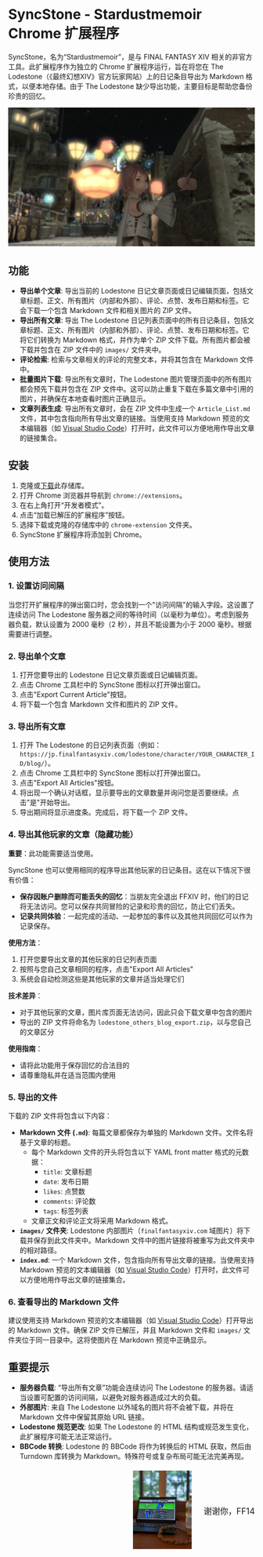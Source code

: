 # SyncStone - Stardustmemoir Chrome 扩展程序

SyncStone，名为“Stardustmemoir”，是与 FINAL FANTASY XIV 相关的非官方工具。此扩展程序作为独立的 Chrome 扩展程序运行，旨在将您在 The Lodestone（《最终幻想XIV》官方玩家网站）上的日记条目导出为 Markdown 格式，以便本地存储。由于 The Lodestone 缺少导出功能，主要目标是帮助您备份珍贵的回忆。

<p align="center">
  <img src="28445b1c091759ab82531cc3a64b5ca7ced45c89.jpg" alt="kako-jun">
</p>

## 功能

*   **导出单个文章**: 导出当前的 Lodestone 日记文章页面或日记编辑页面，包括文章标题、正文、所有图片（内部和外部）、评论、点赞、发布日期和标签。它会下载一个包含 Markdown 文件和相关图片的 ZIP 文件。
*   **导出所有文章**: 导出 The Lodestone 日记列表页面中的所有日记条目，包括文章标题、正文、所有图片（内部和外部）、评论、点赞、发布日期和标签。它将它们转换为 Markdown 格式，并作为单个 ZIP 文件下载。所有图片都会被下载并包含在 ZIP 文件中的 `images/` 文件夹中。
*   **评论检索**: 检索与文章相关的评论的完整文本，并将其包含在 Markdown 文件中。
*   **批量图片下载**: 导出所有文章时，The Lodestone 图片管理页面中的所有图片都会预先下载并包含在 ZIP 文件中。这可以防止重复下载在多篇文章中引用的图片，并确保在本地查看时图片正确显示。
*   **文章列表生成**: 导出所有文章时，会在 ZIP 文件中生成一个 `Article_List.md` 文件，其中包含指向所有导出文章的链接。当使用支持 Markdown 预览的文本编辑器（如 [Visual Studio Code](https://code.visualstudio.com/)）打开时，此文件可以方便地用作导出文章的链接集合。

## 安装

1.  克隆或[下载](https://github.com/kako-jun/sync-stone/archive/refs/heads/main.zip)此存储库。
2.  打开 Chrome 浏览器并导航到 `chrome://extensions`。
3.  在右上角打开“开发者模式”。
4.  点击“加载已解压的扩展程序”按钮。
5.  选择下载或克隆的存储库中的 `chrome-extension` 文件夹。
6.  SyncStone 扩展程序将添加到 Chrome。

## 使用方法

### 1. 设置访问间隔

当您打开扩展程序的弹出窗口时，您会找到一个"访问间隔"的输入字段。这设置了连续访问 The Lodestone 服务器之间的等待时间（以毫秒为单位）。考虑到服务器负载，默认设置为 2000 毫秒（2 秒），并且不能设置为小于 2000 毫秒。根据需要进行调整。

### 2. 导出单个文章

1.  打开您要导出的 Lodestone 日记文章页面或日记编辑页面。
2.  点击 Chrome 工具栏中的 SyncStone 图标以打开弹出窗口。
3.  点击"Export Current Article"按钮。
4.  将下载一个包含 Markdown 文件和图片的 ZIP 文件。

### 3. 导出所有文章

1.  打开 The Lodestone 的日记列表页面（例如：`https://jp.finalfantasyxiv.com/lodestone/character/YOUR_CHARACTER_ID/blog/`）。
2.  点击 Chrome 工具栏中的 SyncStone 图标以打开弹出窗口。
3.  点击"Export All Articles"按钮。
4.  将出现一个确认对话框，显示要导出的文章数量并询问您是否要继续。点击"是"开始导出。
5.  导出期间将显示进度条。完成后，将下载一个 ZIP 文件。

### 4. 导出其他玩家的文章（隐藏功能）

**重要**：此功能需要适当使用。

SyncStone 也可以使用相同的程序导出其他玩家的日记条目。这在以下情况下很有价值：

- **保存因账户删除而可能丢失的回忆**：当朋友完全退出 FFXIV 时，他们的日记将无法访问。您可以保存共同冒险的记录和珍贵的回忆，防止它们丢失。
- **记录共同体验**：一起完成的活动、一起参加的事件以及其他共同回忆可以作为记录保存。

**使用方法**：
1. 打开您要导出文章的其他玩家的日记列表页面
2. 按照与您自己文章相同的程序，点击"Export All Articles"
3. 系统会自动检测这些是其他玩家的文章并适当处理它们

**技术差异**：
- 对于其他玩家的文章，图片库页面无法访问，因此只会下载文章中包含的图片
- 导出的 ZIP 文件将命名为 `lodestone_others_blog_export.zip`，以与您自己的文章区分

**使用指南**：
- 请将此功能用于保存回忆的合法目的
- 请尊重隐私并在适当范围内使用

### 5. 导出的文件

下载的 ZIP 文件将包含以下内容：

*   **Markdown 文件 (`.md`)**: 每篇文章都保存为单独的 Markdown 文件。文件名将基于文章的标题。
    *   每个 Markdown 文件的开头将包含以下 YAML front matter 格式的元数据：
        *   `title`: 文章标题
        *   `date`: 发布日期
        *   `likes`: 点赞数
        *   `comments`: 评论数
        *   `tags`: 标签列表
    *   文章正文和评论正文将采用 Markdown 格式。
*   **`images/` 文件夹**: Lodestone 内部图片（`finalfantasyxiv.com` 域图片）将下载并保存到此文件夹中。Markdown 文件中的图片链接将被重写为此文件夹中的相对路径。
*   **`index.md`**: 一个 Markdown 文件，包含指向所有导出文章的链接。当使用支持 Markdown 预览的文本编辑器（如 [Visual Studio Code](https://code.visualstudio.com/)）打开时，此文件可以方便地用作导出文章的链接集合。

### 6. 查看导出的 Markdown 文件

建议使用支持 Markdown 预览的文本编辑器（如 [Visual Studio Code](https://code.visualstudio.com/)）打开导出的 Markdown 文件。确保 ZIP 文件已解压，并且 Markdown 文件和 `images/` 文件夹位于同一目录中。这将使图片在 Markdown 预览中正确显示。

## 重要提示

*   **服务器负载**: “导出所有文章”功能会连续访问 The Lodestone 的服务器。请适当设置可配置的访问间隔，以避免对服务器造成过大的负载。
*   **外部图片**: 来自 The Lodestone 以外域名的图片将不会被下载，并将在 Markdown 文件中保留其原始 URL 链接。
*   **Lodestone 规范更改**: 如果 The Lodestone 的 HTML 结构或规范发生变化，此扩展程序可能无法正常运行。
*   **BBCode 转换**: Lodestone 的 BBCode 将作为转换后的 HTML 获取，然后由 Turndown 库转换为 Markdown。特殊符号或复杂布局可能无法完美再现。

<div style="text-align: right; margin-top: 20px;">
  <div style="display: inline-block; vertical-align: middle; margin-right: 20px;">
    <img src="e6486e2b222ab797036f2c3b5bc9d4d850d052d9.jpg" alt="Thank you FFXIV" width="120">
  </div>
  <div style="display: inline-block; vertical-align: middle;">
    <p style="margin:0; padding:0; font-size:1.2em;">谢谢你，FF14</p>
  </div>
</div>